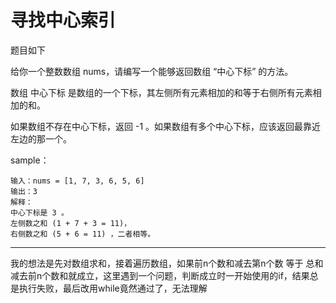 # 寻找中心索引

题目如下

给你一个整数数组 nums，请编写一个能够返回数组 “中心下标” 的方法。

数组 中心下标 是数组的一个下标，其左侧所有元素相加的和等于右侧所有元素相加的和。

如果数组不存在中心下标，返回 -1 。如果数组有多个中心下标，应该返回最靠近左边的那一个。

sample：

```
输入：nums = [1, 7, 3, 6, 5, 6]
输出：3
解释：
中心下标是 3 。
左侧数之和 (1 + 7 + 3 = 11)，
右侧数之和 (5 + 6 = 11) ，二者相等。
```

------

我的想法是先对数组求和，接着遍历数组，如果前n个数和减去第n个数 等于 总和减去前n个数和就成立，这里遇到一个问题，判断成立时一开始使用的if，结果总是执行失败，最后改用while竟然通过了，无法理解